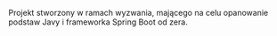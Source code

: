 Projekt stworzony w ramach wyzwania, mającego na celu opanowanie podstaw Javy i frameworka Spring Boot od zera.
